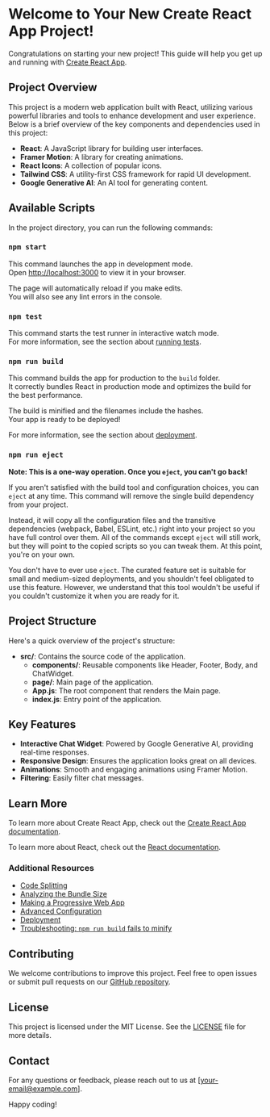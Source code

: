 # Welcome to Your New Create React App Project!

Congratulations on starting your new project! This guide will help you get up and running with [Create React App](https://github.com/facebook/create-react-app).

## Project Overview

This project is a modern web application built with React, utilizing various powerful libraries and tools to enhance development and user experience. Below is a brief overview of the key components and dependencies used in this project:

- **React**: A JavaScript library for building user interfaces.
- **Framer Motion**: A library for creating animations.
- **React Icons**: A collection of popular icons.
- **Tailwind CSS**: A utility-first CSS framework for rapid UI development.
- **Google Generative AI**: An AI tool for generating content.

## Available Scripts

In the project directory, you can run the following commands:

### `npm start`

This command launches the app in development mode.\
Open [http://localhost:3000](http://localhost:3000) to view it in your browser.

The page will automatically reload if you make edits.\
You will also see any lint errors in the console.

### `npm test`

This command starts the test runner in interactive watch mode.\
For more information, see the section about [running tests](https://facebook.github.io/create-react-app/docs/running-tests).

### `npm run build`

This command builds the app for production to the `build` folder.\
It correctly bundles React in production mode and optimizes the build for the best performance.

The build is minified and the filenames include the hashes.\
Your app is ready to be deployed!

For more information, see the section about [deployment](https://facebook.github.io/create-react-app/docs/deployment).

### `npm run eject`

**Note: This is a one-way operation. Once you `eject`, you can't go back!**

If you aren't satisfied with the build tool and configuration choices, you can `eject` at any time. This command will remove the single build dependency from your project.

Instead, it will copy all the configuration files and the transitive dependencies (webpack, Babel, ESLint, etc.) right into your project so you have full control over them. All of the commands except `eject` will still work, but they will point to the copied scripts so you can tweak them. At this point, you're on your own.

You don't have to ever use `eject`. The curated feature set is suitable for small and medium-sized deployments, and you shouldn't feel obligated to use this feature. However, we understand that this tool wouldn't be useful if you couldn't customize it when you are ready for it.

## Project Structure

Here's a quick overview of the project's structure:

- **src/**: Contains the source code of the application.
  - **components/**: Reusable components like Header, Footer, Body, and ChatWidget.
  - **page/**: Main page of the application.
  - **App.js**: The root component that renders the Main page.
  - **index.js**: Entry point of the application.

## Key Features

- **Interactive Chat Widget**: Powered by Google Generative AI, providing real-time responses.
- **Responsive Design**: Ensures the application looks great on all devices.
- **Animations**: Smooth and engaging animations using Framer Motion.
- **Filtering**: Easily filter chat messages.

## Learn More

To learn more about Create React App, check out the [Create React App documentation](https://facebook.github.io/create-react-app/docs/getting-started).

To learn more about React, check out the [React documentation](https://reactjs.org/).

### Additional Resources

- [Code Splitting](https://facebook.github.io/create-react-app/docs/code-splitting)
- [Analyzing the Bundle Size](https://facebook.github.io/create-react-app/docs/analyzing-the-bundle-size)
- [Making a Progressive Web App](https://facebook.github.io/create-react-app/docs/making-a-progressive-web-app)
- [Advanced Configuration](https://facebook.github.io/create-react-app/docs/advanced-configuration)
- [Deployment](https://facebook.github.io/create-react-app/docs/deployment)
- [Troubleshooting: `npm run build` fails to minify](https://facebook.github.io/create-react-app/docs/troubleshooting#npm-run-build-fails-to-minify)

## Contributing

We welcome contributions to improve this project. Feel free to open issues or submit pull requests on our [GitHub repository](https://github.com/your-repo).

## License

This project is licensed under the MIT License. See the [LICENSE](LICENSE) file for more details.

## Contact

For any questions or feedback, please reach out to us at [your-email@example.com].

Happy coding!
